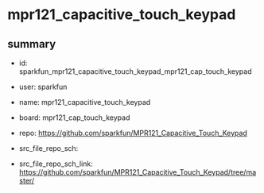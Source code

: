# mpr121_capacitive_touch_keypad
 
## summary 
* id: sparkfun_mpr121_capacitive_touch_keypad_mpr121_cap_touch_keypad
* user: sparkfun
* name: mpr121_capacitive_touch_keypad
* board: mpr121_cap_touch_keypad
* repo: https://github.com/sparkfun/MPR121_Capacitive_Touch_Keypad



* src_file_repo_sch: 
* src_file_repo_sch_link: https://github.com/sparkfun/MPR121_Capacitive_Touch_Keypad/tree/master/






